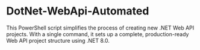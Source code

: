 # DotNet-WebApi-Automated
This PowerShell script simplifies the process of creating new .NET Web API projects. With a single command, it sets up a complete, production-ready Web API project structure using .NET 8.0.
